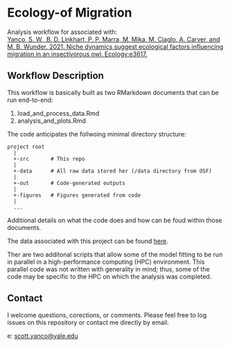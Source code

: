 # Ecology-of Migration
Analysis workflow for associated with:  
[Yanco, S. W., B. D. Linkhart, P. P. Marra, M. Mika, M. Ciaglo, A. Carver, and M. B. Wunder. 2021. Niche dynamics suggest ecological factors influencing migration in an insectivorous owl. Ecology:e3617.](https://esajournals.onlinelibrary.wiley.com/doi/abs/10.1002/ecy.3617?af=R)

## Workflow Description

This workflow is basically built as two RMarkdown documents that can be run end-to-end:  
1. load_and_process_data.Rmd  
2. analysis_and_plots.Rmd

The code anticipates the follwoing minimal directory structure:
```
project root
  |
  +-src       # This repo
  |
  +-data      # All raw data stored her (/data directory from OSF)
  |
  +-out       # Code-generated outputs
  |
  +-figures   # Figures generated from code
  |
  ...
```

Additional details on what the code does and how can be foud within those documents.

The data associated with this project can be found [here](https://osf.io/3n2bg/).

Ther are two additonal scripts that allow some of the model fitting to be run in parallel in a high-performance computing (HPC) environment. This parallel code was not written with generality in mind; thus, some of the code may be specific to the HPC on which the analysis was completed.

## Contact
I welcome questions, corections, or comments.  Please feel free to log issues on this repository or contact me directly by email.

e: [scott.yanco@yale.edu](mailto:scott.yanco@yale.edu?subject=[GitHub]%20ecology%20of%20migration)
